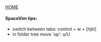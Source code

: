 [HOME](./README.md)


#### SpaceVim tips:
* switch between tabs: control + w + [hjkl]
* in folder tree move 'up': u/U
